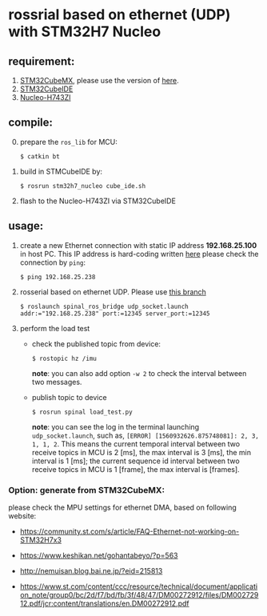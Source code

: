# rossrial based on ethernet (UDP) with STM32H7 Nucleo

## requirement:

1. [STM32CubeMX](https://www.st.com/ja/development-tools/stm32cubemx.html), please use the version of [here](https://github.com/tongtybj/aerial_robot/blob/PR/feature/STM32H7_ETH/aerial_robot_nerve/stm32h7_nucleo/stm32h7_nucleo.ioc#L604).
2. [STM32CubeIDE](https://www.st.com/ja/development-tools/stm32cubeide.html)
3. [Nucleo-H743ZI](https://www.st.com/ja/evaluation-tools/nucleo-h743zi.html)

## compile:

0. prepare the `ros_lib` for MCU:

   ```
   $ catkin bt
   ```

1. build in STMCubeIDE by:

   ```
   $ rosrun stm32h7_nucleo cube_ide.sh
   ```

2. flash to the Nucleo-H743ZI via STM32CubeIDE

## usage:

1. create a new Ethernet connection with static IP address **192.168.25.100** in host PC. This IP address is hard-coding written [here](https://github.com/tongtybj/aerial_robot_private/blob/spinal_stm32h7/aerial_robot_nerve/spinal/stm32h7_nucleo/Src/main.cpp#L248)
   please check the connection by `ping`:

   ```
   $ ping 192.168.25.238
   ```

2. rosserial based on ethernet UDP. Please use [this branch](https://github.com/tongtybj/rosserial/tree/spinal)

   ```
   $ roslaunch spinal_ros_bridge udp_socket.launch addr:="192.168.25.238" port:=12345 server_port:=12345
   ```

3. perform the load test

   - check the published topic from device:

      ```
      $ rostopic hz /imu
      ```

      **note**: you can also add option `-w 2` to check the interval between two messages.

   - publish topic to device

      ```
      $ rosrun spinal load_test.py
      ```

      **note**: you can see the log in the terminal launching `udp_socket.launch`, such as, `[ERROR] [1560932626.875748081]: 2, 3, 1, 1, 2`. This means the current temporal interval between two receive topics in MCU is 2 [ms], the max interval is 3 [ms], the min interval is 1 [ms]; the current sequence id interval between two receive topics in MCU is 1 [frame], the max interval is [frames].


### Option: generate from STM32CubeMX:
please check the MPU settings for ethernet DMA, based on following website:

- https://community.st.com/s/article/FAQ-Ethernet-not-working-on-STM32H7x3

- https://www.keshikan.net/gohantabeyo/?p=563

- http://nemuisan.blog.bai.ne.jp/?eid=215813

- https://www.st.com/content/ccc/resource/technical/document/application_note/group0/bc/2d/f7/bd/fb/3f/48/47/DM00272912/files/DM00272912.pdf/jcr:content/translations/en.DM00272912.pdf
